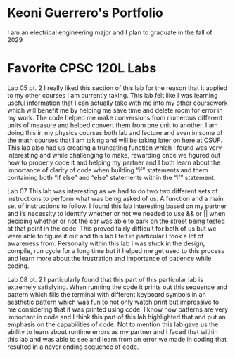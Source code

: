 
# Keoni Guerrero's Portfolio

I am an electrical engineering major and I plan to graduate in the fall of 2029

# Favorite CPSC 120L Labs


Lab 05 pt. 2
I really liked this section of this lab for the reason that it applied to my other courses I am currently taking. This lab felt like I was learning useful information that I can actually take with me into my other coursework which will benefit me by helping me save time and delete room for error in my work. The code helped me make conversions from numerous different units of measure and helped convert them from one unit to another. I am doing this in my physics courses both lab and lecture and even in some of the math courses that I am taking and will be taking later on here at CSUF. This lab also had us creating a truncating function which I found was very interesting and while challenging to make, rewarding once we figured out how to properly code it and helping my partner and I both learn about the importance of clarity of code when building “if” statements and them containing both “if else” and “else” statements within the “if” statement. 


Lab 07 
This lab was interesting as we had to do two two different sets of instructions to perform what was being asked of us. A function and a main set of instructions to follow. I found this lab interesting based on my partner and I’s necessity to identify whether or not we needed to use && or || when deciding whether or not the car was able to park on the street being tested at that point in the code. This proved fairly difficult for both of us but we were able to figure it out and this lab I felt in particular I took a lot of awareness from. Personally within this lab I was stuck in the design, compile, run cycle for a long time but it helped me get used to this process and learn more about the frustration and importance of patience while coding. 


Lab 08 pt. 2
I particularly found that this part of this particular lab is extremely satisfying. When running the code it prints out this sequence and pattern which fills the terminal with different keyboard symbols in an aesthetic pattern which was fun to not only watch print but impressive to me considering that it was printed using code. I know how patterns are very important in code and I think this part of this lab highlighted that and put an emphasis on the capabilities of code. Not to mention this lab gave us the ability to learn about runtime errors as my partner and I faced that within this lab and was able to see and learn from an error we made in coding that resulted in a never ending sequence of code.
